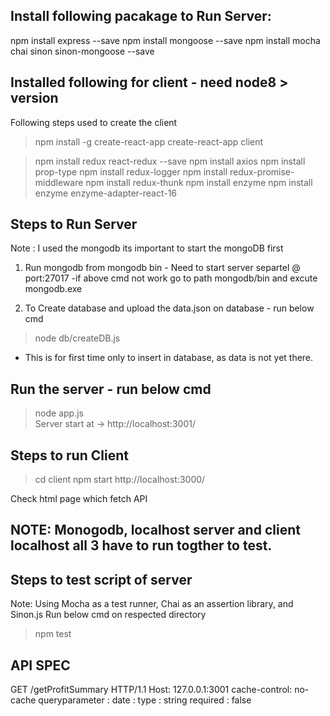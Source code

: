 ## Install following pacakage to Run Server:

npm install express --save
npm install mongoose --save
npm install mocha chai sinon sinon-mongoose --save

## Installed following for client - need node8 > version 
 Following steps used to create the client  
  > npm install -g create-react-app
  > create-react-app client
  
  > npm install redux react-redux --save
  > npm install axios
  > npm install prop-type
  > npm install redux-logger
  > npm install redux-promise-middleware
  > npm install redux-thunk
  > npm install enzyme
  > npm install enzyme enzyme-adapter-react-16


## Steps to Run Server 
Note : I used the mongodb its important to start the mongoDB first 

1) Run mongodb from mongodb bin - Need to start server separtel @ port:27017
-if above cmd not work go to path mongodb/bin and excute mongodb.exe

2) To Create database and upload the data.json on database - run below cmd
 > node db/createDB.js 

- This is for first time only to insert in database, as data is not yet there.

## Run the server - run below cmd  
 > node app.js  
Server start at -> http://localhost:3001/

## Steps to run Client 
 > cd client 
 > npm start 
 http://localhost:3000/

 Check html page which fetch API 

## NOTE: Monogodb, localhost server and client localhost all 3 have to run togther to test.

## Steps to test script of server
Note: Using Mocha as a test runner, Chai as an assertion library, and Sinon.js 
Run below cmd on respected directory 
 > npm test

## API SPEC 
GET /getProfitSummary HTTP/1.1
Host: 127.0.0.1:3001
cache-control: no-cache
queryparameter : 
 date :
   type : string
   required  : false 






